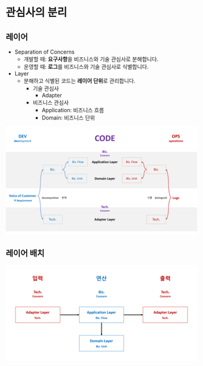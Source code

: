 # 관심사의 분리

## 레이어
- Separation of Concerns
  - 개발할 때: **요구사항**을 비즈니스와 기술 관심사로 분해합니다.
  - 운영할 때: **로그**를 비즈니스와 기술 관심사로 식별합니다.
- Layer
  - 분해하고 식별된 코드는 **레이어 단위**로 관리합니다.
    - 기술 관심사
      - Adapter
    - 비즈니스 관심사
      - Application: 비즈니스 흐름
      - Domain: 비즈니스 단위

![](./.images/SoC.png)

## 레이어 배치
![](./.images/SoC-Alignment.png)